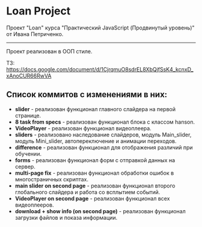 # Loan Project
Проект "Loan" курса "Практический JavaScript (Продвинутый уровень)" от Ивана Петриченко.
***
Проект реализован в ООП стиле.

ТЗ: https://docs.google.com/document/d/1CjrqmuO8sdrEL8XbQjfSsK4_kcnxD_xAnoCUR66RwVA


## Список коммитов с изменениями в них:
* **slider**             - реализован функционал главного слайдера на первой странице.
* **8 task from specs**  - реализован функционал блока с классом hanson.
* **VideoPlayer**        - реализован функционал видеоплеера.
* **sliders**            - реализовано наследование слайдеров, модуль Main_slider, модуль Mini_slider, автопереключение и анимации переходов.
* **difference**         - реализован функционал для отображения различий при обучении.
* **forms** - реализован функционал форм с отправкой данных на сервер.
* **multi-page fix**               - реализован функционал обработки ошибок в многостраничных скриптах.
* **main slider on second page**   - реализован функционал второго глобального слайдера и работа со всплытием событий.
* **VideoPlayer on second page**  - реализован функционал всех видеоплееров.
* **download + show info (on second page)** - реализован функционал загрузки файлов и показа информации.
